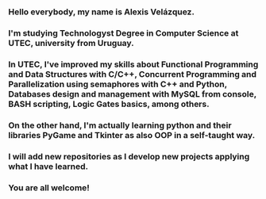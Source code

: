 ### Hello everybody, my name is Alexis Velázquez. 

### I'm studying Technologyst Degree in Computer Science at UTEC, university from Uruguay. 

### In UTEC, I've improved my skills about Functional Programming and Data Structures with C/C++, Concurrent Programming and Parallelization using semaphores with C++ and Python, Databases design and management with MySQL from console, BASH scripting, Logic Gates basics, among others.

### On the other hand, I'm actually learning python and their libraries PyGame and Tkinter as also OOP in a self-taught way.

### I will add new repositories as I develop new projects applying what I have learned.

### You are all welcome!

<!--
**AVelazquez97/AVelazquez97** is a ✨ _special_ ✨ repository because its `README.md` (this file) appears on your GitHub profile.

Here are some ideas to get you started:

- 🔭 I’m currently working on ...
- 🌱 I’m currently learning ...
- 👯 I’m looking to collaborate on ...
- 🤔 I’m looking for help with ...
- 💬 Ask me about ...
- 📫 How to reach me: ...
- 😄 Pronouns: ...
- ⚡ Fun fact: ...
-->
